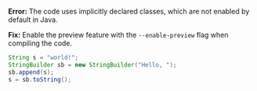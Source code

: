 **Error:** The code uses implicitly declared classes, which are not enabled by default in Java.

**Fix:** Enable the preview feature with the `--enable-preview` flag when compiling the code.

```java
String s = "world!";
StringBuilder sb = new StringBuilder("Hello, ");
sb.append(s);
s = sb.toString();
```
